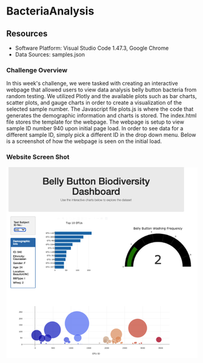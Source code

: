 # BacteriaAnalysis

## Resources
- Software Platform: Visual Studio Code 1.47.3, Google Chrome
- Data Sources: samples.json

### Challenge Overview
In this week's challenge, we were tasked with creating an interactive webpage that allowed users to view data analysis belly button bacteria from random testing. We utilized Plotly and the available plots such as bar charts, scatter plots, and gauge charts in order to create a visualization of the selected sample number. The Javascript file plots.js is where the code that generates the demographic information and charts is stored. The index.html file stores the template for the webpage. The webpage is setup to view sample ID number 940 upon initial page load. In order to see data for a different sample ID, simply pick a different ID in the drop down menu. Below is a screenshot of how the webpage is seen on the initial load.

### Website Screen Shot
![screenshot](screenshot.png)
